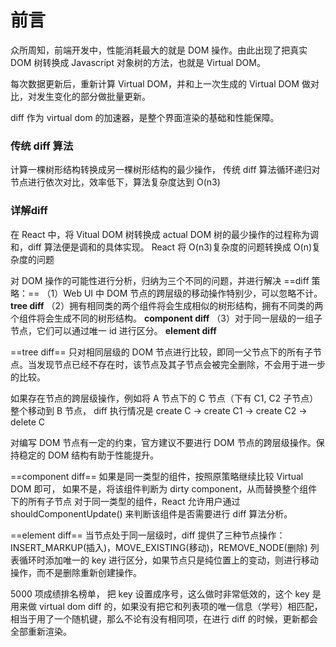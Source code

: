 <!--
 * @Author: your name
 * @Date: 2021-08-22 15:57:37
 * @LastEditTime: 2021-08-22 16:12:13
 * @LastEditors: Please set LastEditors
 * @Description: In User Settings Edit
 * @FilePath: \js-fns\diff.md
-->
# 前言
众所周知，前端开发中，性能消耗最大的就是 DOM 操作。由此出现了把真实 DOM 树转换成 Javascript 对象树的方法，也就是 Virtual DOM。

每次数据更新后，重新计算 Virtual DOM，并和上一次生成的 Virtual DOM 做对比，对发生变化的部分做批量更新。

diff 作为 virtual dom 的加速器，是整个界面渲染的基础和性能保障。

### 传统 diff 算法
计算一棵树形结构转换成另一棵树形结构的最少操作，
传统 diff 算法循环递归对节点进行依次对比，效率低下，算法复杂度达到 O(n3)
### 详解diff
在 React 中，将 Vitual DOM 树转换成 actual DOM 树的最少操作的过程称为调和，diff 算法便是调和的具体实现。
React 将 O(n3)复杂度的问题转换成 O(n)复杂度的问题

对 DOM 操作的可能性进行分析，归纳为三个不同的问题，并进行解决
==diff 策略：==
（1）Web UI 中 DOM 节点的跨层级的移动操作特别少，可以忽略不计。 **tree diff**
（2）拥有相同类的两个组件将会生成相似的树形结构，拥有不同类的两个组件将会生成不同的树形结构。 **component diff**
（3）对于同一层级的一组子节点，它们可以通过唯一 id 进行区分。 **element diff**

==tree diff== 只对相同层级的 DOM 节点进行比较，即同一父节点下的所有子节点。当发现节点已经不存在时，该节点及其子节点会被完全删除，不会用于进一步的比较。

如果存在节点的跨层级操作，例如将 A 节点下的 C 节点（下有 C1, C2 子节点）整个移动到 B 节点，
diff 执行情况是 create C -> create C1 -> create C2 -> delete C

对编写 DOM 节点有一定的约束，官方建议不要进行 DOM 节点的跨层级操作。保持稳定的 DOM 结构有助于性能提升。

==component diff==
如果是同一类型的组件，按照原策略继续比较 Virtual DOM 即可，
如果不是，将该组件判断为 dirty component，从而替换整个组件下的所有子节点
对于同一类型的组件，React 允许用户通过 shouldComponentUpdate() 来判断该组件是否需要进行 diff 算法分析。

==element diff==
当节点处于同一层级时，diff 提供了三种节点操作： INSERT_MARKUP(插入)，MOVE_EXISTING(移动)，REMOVE_NODE(删除)
列表循环时添加唯一的 key 进行区分，如果节点只是纯位置上的变动，则进行移动操作，而不是删除重新创建操作。

5000 项成绩排名榜单，
把 key 设置成序号，这么做时非常低效的，这个 key 是用来做 virtual dom diff 的，如果没有把它和列表项的唯一信息（学号）相匹配，相当于用了一个随机键，那么不论有没有相同项，在进行 diff 的时候，更新都会全部重新渲染。
